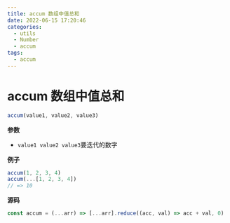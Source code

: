 ```yaml
---
title: accum 数组中值总和
date: 2022-06-15 17:20:46
categories: 
  - utils
  - Number
  - accum
tags: 
  - accum
---
```

# accum 数组中值总和

```js
accum(value1, value2, value3)
```

**参数**

- `value1 value2 value3`要迭代的数字

**例子**

```js
accum(1, 2, 3, 4)
accum(...[1, 2, 3, 4])
// => 10
```

**源码**

```js
const accum = (...arr) => [...arr].reduce((acc, val) => acc + val, 0)
```
